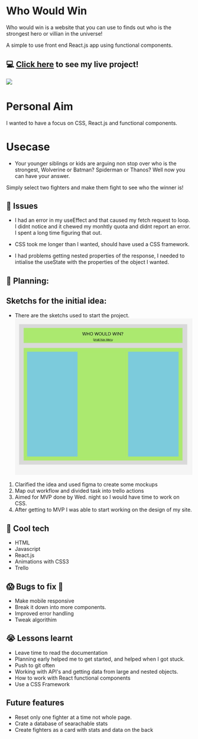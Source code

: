 # Who Would Win
Who would win is a website that you can use to finds out who is the strongest hero or villian in the universe! 

A simple to use front end React.js app using functional components.

## :computer: [Click here](https://whowouldwin.surge.sh/) to see my live project!

![](http://i.imgur.com/Fkk92M7h.gif)

# Personal Aim
I wanted to have a focus on CSS, React.js and functional components.

# Usecase
- Your younger siblings or kids are arguing non stop over who is the strongest, Wolverine or Batman? Spiderman or Thanos? Well now you can have your answer.

Simply select two fighters and make them fight to see who the winner is!

## :speech_balloon: Issues
- I had an error in my useEffect and that caused my fetch request to loop. I didnt notice and it chewed my monhtly quota and didnt report an error. I spent a long time figuring that out.

- CSS took me longer than I wanted, should have used a CSS framework.

- I had problems getting nested properties of the response, I needed to intialise the useState with the properties of the object I wanted.

## :memo: Planning:
## Sketchs for the initial idea:
- There are the sketchs used to start the project.
![](src/Images/planning.png)

1) Clarified the idea and used figma to create some mockups
2) Map out workflow and divided task into trello actions
3) Aimed for MVP done by Wed. night so I would have time to work on CSS.
4) After getting to MVP I was able to start working on the design of my site.

## :rocket: Cool tech
- HTML
- Javascript
- React.js
- Animations with CSS3
- Trello

## :scream: Bugs to fix :poop:
- Make mobile responsive
- Break it down into more components.
- Improved error handling
- Tweak algorithim 

## :sob: Lessons learnt
- Leave time to read the documentation
- Planning early helped me to get started, and helped when I got stuck.
- Push to git often
- Working with API's and getting data from large and nested objects.
- How to work with React functional components 
- Use a CSS Framework

##  Future features
- Reset only one fighter at a time not whole page.
- Crate a database of searachable stats
- Create fighters as a card with stats and data on the back
